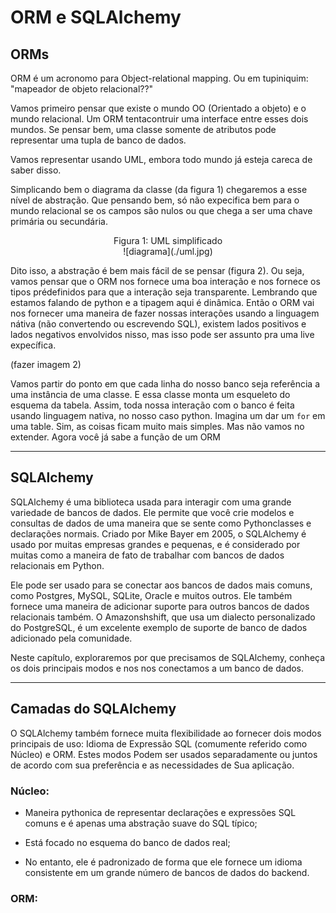 # ORM e SQLAlchemy

## ORMs

ORM é um acronomo para Object-relational mapping. Ou em tupiniquim: "mapeador de objeto relacional??"

Vamos primeiro pensar que existe o mundo OO (Orientado a objeto) e o mundo relacional. Um ORM tentacontruir uma interface entre esses dois mundos. Se pensar bem, uma classe somente de atributos pode representar uma tupla de banco de dados.

Vamos representar usando UML, embora todo mundo já esteja careca de saber disso.

Simplicando bem o diagrama da classe (da figura 1) chegaremos a esse nível de abstração. Que pensando bem, só não expecifica bem para o mundo relacional se os campos são nulos ou que chega a ser uma chave primária ou secundária.
<div align="center">
Figura 1: UML simplificado
</div>

<div align="center">
![diagrama](./uml.jpg)
</div>

Dito isso, a abstração é bem mais fácil de se pensar (figura 2). Ou seja, vamos pensar que o ORM nos fornece uma boa interação e nos fornece os tipos prédefinidos para que a interação seja transparente. Lembrando que estamos falando de python e a tipagem aqui é dinâmica. Então o ORM vai nos fornecer uma maneira de fazer nossas interações usando a linguagem nátiva (não convertendo ou escrevendo SQL), existem lados positivos e lados negativos envolvidos nisso, mas isso pode ser assunto pra uma live expecífica.

(fazer imagem 2)

Vamos partir do ponto em que cada linha do nosso banco seja referência a uma instância de uma classe. E essa classe monta um esqueleto do esquema da tabela. Assim, toda nossa interação com o banco é feita usando linguagem nativa, no nosso caso python. Imagina um dar um `for` em uma table. Sim, as coisas ficam muito mais simples. Mas não vamos no extender. Agora você já sabe a função de um ORM

----

## SQLAlchemy
SQLAlchemy é uma biblioteca usada para interagir com uma grande variedade de bancos de dados. Ele permite que você crie modelos e consultas de dados de uma maneira que se sente como Pythonclasses e declarações normais. Criado por Mike Bayer em 2005, o SQLAlchemy é usado por muitas empresas grandes e pequenas, e é considerado por muitas como a maneira de fato de trabalhar com bancos de dados relacionais em Python.

Ele pode ser usado para se conectar aos bancos de dados mais comuns, como Postgres, MySQL, SQLite, Oracle e muitos outros. Ele também fornece uma maneira de adicionar suporte para outros bancos de dados relacionais também. O Amazonshshift, que usa um dialecto personalizado do PostgreSQL, é um excelente exemplo de suporte de banco de dados adicionado pela comunidade.

Neste capítulo, exploraremos por que precisamos de SQLAlchemy, conheça os dois principais modos e nos nos conectamos a um banco de dados.

----

## Camadas do SQLAlchemy
O SQLAlchemy também fornece muita flexibilidade ao fornecer dois modos principais de uso: Idioma de Expressão SQL (comumente referido como Núcleo) e ORM. Estes modos
Podem ser usados separadamente ou juntos de acordo com sua preferência e as necessidades de
Sua aplicação.

### Núcleo:

- Maneira pythonica de representar declarações e expressões SQL comuns e é apenas uma abstração suave do SQL típico;

- Está focado no esquema do banco de dados real;

- No entanto, ele é padronizado de forma que ele fornece um idioma consistente em um grande número de bancos de dados do backend.


### ORM:
